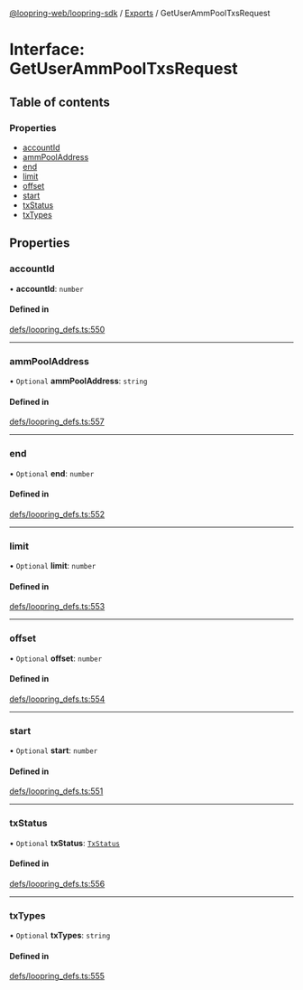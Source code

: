 [@loopring-web/loopring-sdk](../README.md) / [Exports](../modules.md) / GetUserAmmPoolTxsRequest

# Interface: GetUserAmmPoolTxsRequest

## Table of contents

### Properties

- [accountId](GetUserAmmPoolTxsRequest.md#accountid)
- [ammPoolAddress](GetUserAmmPoolTxsRequest.md#ammpooladdress)
- [end](GetUserAmmPoolTxsRequest.md#end)
- [limit](GetUserAmmPoolTxsRequest.md#limit)
- [offset](GetUserAmmPoolTxsRequest.md#offset)
- [start](GetUserAmmPoolTxsRequest.md#start)
- [txStatus](GetUserAmmPoolTxsRequest.md#txstatus)
- [txTypes](GetUserAmmPoolTxsRequest.md#txtypes)

## Properties

### accountId

• **accountId**: `number`

#### Defined in

[defs/loopring_defs.ts:550](https://github.com/Loopring/loopring_sdk/blob/02976c9/src/defs/loopring_defs.ts#L550)

___

### ammPoolAddress

• `Optional` **ammPoolAddress**: `string`

#### Defined in

[defs/loopring_defs.ts:557](https://github.com/Loopring/loopring_sdk/blob/02976c9/src/defs/loopring_defs.ts#L557)

___

### end

• `Optional` **end**: `number`

#### Defined in

[defs/loopring_defs.ts:552](https://github.com/Loopring/loopring_sdk/blob/02976c9/src/defs/loopring_defs.ts#L552)

___

### limit

• `Optional` **limit**: `number`

#### Defined in

[defs/loopring_defs.ts:553](https://github.com/Loopring/loopring_sdk/blob/02976c9/src/defs/loopring_defs.ts#L553)

___

### offset

• `Optional` **offset**: `number`

#### Defined in

[defs/loopring_defs.ts:554](https://github.com/Loopring/loopring_sdk/blob/02976c9/src/defs/loopring_defs.ts#L554)

___

### start

• `Optional` **start**: `number`

#### Defined in

[defs/loopring_defs.ts:551](https://github.com/Loopring/loopring_sdk/blob/02976c9/src/defs/loopring_defs.ts#L551)

___

### txStatus

• `Optional` **txStatus**: [`TxStatus`](../enums/TxStatus.md)

#### Defined in

[defs/loopring_defs.ts:556](https://github.com/Loopring/loopring_sdk/blob/02976c9/src/defs/loopring_defs.ts#L556)

___

### txTypes

• `Optional` **txTypes**: `string`

#### Defined in

[defs/loopring_defs.ts:555](https://github.com/Loopring/loopring_sdk/blob/02976c9/src/defs/loopring_defs.ts#L555)
